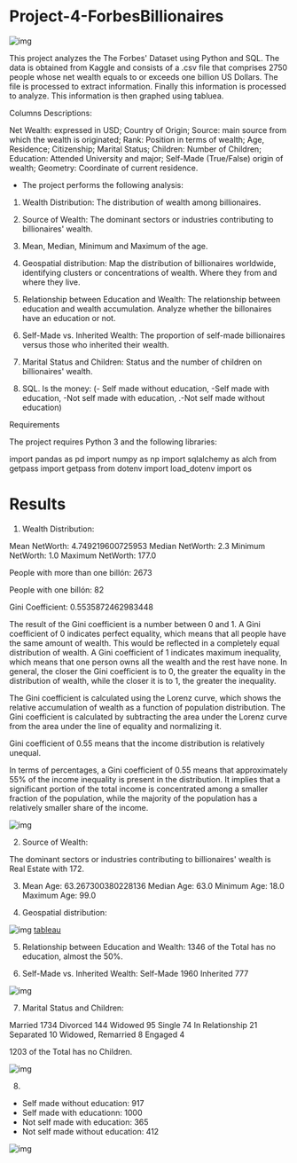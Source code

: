 # Project-4-ForbesBillionaires

![img](images/U.S._hundred_dollar_bill,_1999.jpg)

This project analyzes the The Forbes' Dataset using Python and SQL. The data is obtained from Kaggle and consists of a .csv file that comprises 2750 people whose net wealth equals to or exceeds one billion US Dollars. The file is processed to extract information. Finally this information is processed to analyze. This information is then graphed using tabluea.

Columns Descriptions:

Net Wealth: expressed in USD;
Country of Origin; 
Source: main source from which the wealth is originated;
Rank: Position in terms of wealth;
Age,
Residence;
Citizenship; 
Marital Status;
Children: Number of Children;
Education: Attended University and major;
Self-Made (True/False) origin of wealth;
Geometry: Coordinate of current residence.

- The project performs the following analysis:

1. Wealth Distribution: The distribution of wealth among billionaires.

2. Source of Wealth: The dominant sectors or industries contributing to billionaires' wealth.

3. Mean, Median, Minimum and Maximum of the age.

4. Geospatial distribution: Map the distribution of billionaires worldwide, identifying clusters or concentrations of wealth. Where they from and where they live.

5. Relationship between Education and Wealth: The relationship between education and wealth accumulation. Analyze whether the billonaires have an education or not.

6. Self-Made vs. Inherited Wealth: The proportion of self-made billionaires versus those who inherited their wealth.

7. Marital Status and Children: Status and the number of children on billionaires' wealth.

8. SQL. Is the money: (- Self made without education, -Self made with education, -Not self made with education, .-Not self made without education)

Requirements

The project requires Python 3 and the following libraries:

import pandas as pd
import numpy as np
import sqlalchemy as alch
from getpass import getpass
from dotenv import load_dotenv
import os



# Results

1. Wealth Distribution: 

Mean NetWorth: 4.749219600725953
Median NetWorth: 2.3
Minimum NetWorth: 1.0
Maximum NetWorth: 177.0

People with more than one billón: 2673

People with one billón: 82

Gini Coefficient: 0.5535872462983448

The result of the Gini coefficient is a number between 0 and 1. A Gini coefficient of 0 indicates perfect equality, which means that all people have the same amount of wealth. This would be reflected in a completely equal distribution of wealth. A Gini coefficient of 1 indicates maximum inequality, which means that one person owns all the wealth and the rest have none. In general, the closer the Gini coefficient is to 0, the greater the equality in the distribution of wealth, while the closer it is to 1, the greater the inequality.

The Gini coefficient is calculated using the Lorenz curve, which shows the relative accumulation of wealth as a function of population distribution. The Gini coefficient is calculated by subtracting the area under the Lorenz curve from the area under the line of equality and normalizing it.

Gini coefficient of 0.55 means that the income distribution is relatively unequal.

In terms of percentages, a Gini coefficient of 0.55 means that approximately 55% of the income inequality is present in the distribution. It implies that a significant portion of the total income is concentrated among a smaller fraction of the population, while the majority of the population has a relatively smaller share of the income.

![img](images/Economics_Gini_coefficient2.png)

2. Source of Wealth: 

The dominant sectors or industries contributing to billionaires' wealth is Real Estate with 172.

3. Mean Age: 63.267300380228136
Median Age: 63.0
Minimum Age: 18.0
Maximum Age: 99.0

4. Geospatial distribution:

![img](images/Distibution.png)
[tableau](https://public.tableau.com/app/profile/jean.paul.bancelin/viz/Project-4-ForbesBillionaires/Dashboard1)


5. Relationship between Education and Wealth:
1346 of the Total has no education, almost the 50%.

6. Self-Made vs. Inherited Wealth:
Self-Made 1960
Inherited 777

![img](images/Self.png)

7. Marital Status and Children:

Married               1734
Divorced               144
Widowed                 95
Single                  74
In Relationship         21
Separated               10
Widowed, Remarried       8
Engaged                  4

1203 of the Total has no Children.

![img](images/Status.png)


8.

- Self made without education: 917
- Self made with educationn: 1000
- Not self made with education: 365
- Not self made without education: 412

![img](images/SQL.png)




